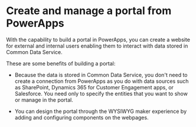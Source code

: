 # Create and manage a portal from PowerApps

With the capability to build a portal in PowerApps, you can create a website for external and internal users enabling them to interact with data stored in Common Data Service.

These are some benefits of building a portal:

-   Because the data is stored in Common Data Service, you don't need to create a connection from PowerApps as you do with data sources such as SharePoint, Dynamics 365 for Customer Engagement apps, or Salesforce. You need only to specify the entities that you want to show or manage in the portal.

-   You can design the portal through the WYSIWYG maker experience by adding and configuring components on the webpages.


